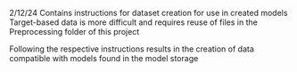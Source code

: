 2/12/24 
Contains instructions for dataset creation for use in created models
Target-based data is more difficult and requires reuse of files in the Preprocessing folder of this project

Following the respective instructions results in the creation of data compatible with models found in the model storage